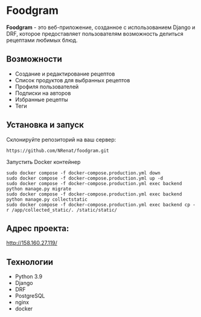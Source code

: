 #  Foodgram

**Foodgram** - это веб-приложение, созданное с использованием Django и DRF, которое предоставляет пользователям возможность делиться рецептами любимых блюд.

## Возможности
* Создание и редактирование рецептов
* Список продуктов для выбранных рецептов
* Профиля пользователей
* Подписки на авторов
* Избранные рецепты
* Теги

## Установка и запуск
Склонируйте репозиторий на ваш сервер: 
 
``` 
https://github.com/NRenat/foodgram.git
```

Запустить Docker контейнер
```
sudo docker compose -f docker-compose.production.yml down
sudo docker compose -f docker-compose.production.yml up -d
sudo docker compose -f docker-compose.production.yml exec backend python manage.py migrate
sudo docker compose -f docker-compose.production.yml exec backend python manage.py collectstatic
sudo docker compose -f docker-compose.production.yml exec backend cp -r /app/collected_static/. /static/static/
```

## Адрес проекта:

http://158.160.27.119/

## Технологии
* Python 3.9
* Django
* DRF
* PostgreSQL
* nginx
* docker
